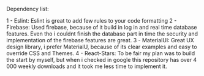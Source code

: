 Dependency list: 

1 - Eslint: Eslint is great to add few rules to your code formatting
2 - Firebase: Used firebase, because of it build in log in and real time database features. Even tho i couldnt finish the database part in time the security and implementation of the firebase features are great.
3 - MaterialUI: Great UX design library, i prefer MaterialU, because of its clear examples and easy to override CSS and Themes.
4 - React-Stars: To be fair my plan was to build the start by myself, but when i checked in google this repository has over 4 000 weekly downloads and it took me less time to implement it.
